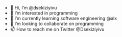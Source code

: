 - 👋 Hi, I’m @dsekiziyivu
- 👀 I’m interested in programming
- 🌱 I’m currently learning software engineering @alx
- 💞️ I’m looking to collaborate on programming
- 📫 How to reach me on Twitter @Dsekiziyivu

<!---
Cyrer/Cyrer is a ✨ special ✨ repository because its `README.md` (this file) appears on your GitHub profile.
You can click the Preview link to take a look at your changes.
--->
